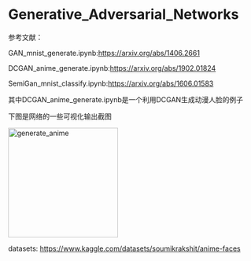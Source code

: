 # Generative_Adversarial_Networks

参考文献：

GAN_mnist_generate.ipynb:https://arxiv.org/abs/1406.2661

DCGAN_anime_generate.ipynb:https://arxiv.org/abs/1902.01824

SemiGan_mnist_classify.ipynb:https://arxiv.org/abs/1606.01583

其中DCGAN_anime_generate.ipynb是一个利用DCGAN生成动漫人脸的例子


下图是网络的一些可视化输出截图

<img width="223" alt="generate_anime" src="https://user-images.githubusercontent.com/72559776/173016211-6622fdfb-afed-4574-9300-cbcb7057ccd4.png">

datasets: https://www.kaggle.com/datasets/soumikrakshit/anime-faces
